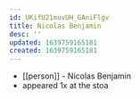 ```yaml
---
id: UKifU21muvUH_GAniFlgv
title: Nicolas Benjamin
desc: ''
updated: 1639759165181
created: 1639759165181
---
```



- [[person]] - Nicolas Benjamin
- appeared 1x at the stoa
